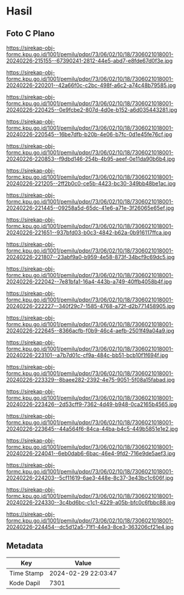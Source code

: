 # Hasil

## Foto C Plano

https://sirekap-obj-formc.kpu.go.id/1001/pemilu/pdpr/73/06/02/10/18/7306021018001-20240226-215155--67390241-2812-44e5-abd7-e8fde67d0f3e.jpg

https://sirekap-obj-formc.kpu.go.id/1001/pemilu/pdpr/73/06/02/10/18/7306021018001-20240226-220201--42a66f0c-c2bc-498f-a6c2-a74c48b79585.jpg

https://sirekap-obj-formc.kpu.go.id/1001/pemilu/pdpr/73/06/02/10/18/7306021018001-20240226-220425--0e9fcbe2-807d-4d0e-b152-a6d035443281.jpg

https://sirekap-obj-formc.kpu.go.id/1001/pemilu/pdpr/73/06/02/10/18/7306021018001-20240226-220545--16be7dfb-b20b-4e06-b7fc-0d1e45fe76cf.jpg

https://sirekap-obj-formc.kpu.go.id/1001/pemilu/pdpr/73/06/02/10/18/7306021018001-20240226-220853--f9dbd146-254b-4b95-aeef-0e11da90b6b4.jpg

https://sirekap-obj-formc.kpu.go.id/1001/pemilu/pdpr/73/06/02/10/18/7306021018001-20240226-221205--2ff2b0c0-ce5b-4423-bc30-349bb48be1ac.jpg

https://sirekap-obj-formc.kpu.go.id/1001/pemilu/pdpr/73/06/02/10/18/7306021018001-20240226-221445--09258a5d-65dc-41e6-a71e-3f26065e65ef.jpg

https://sirekap-obj-formc.kpu.go.id/1001/pemilu/pdpr/73/06/02/10/18/7306021018001-20240226-221651--937bfd03-b0c3-4842-b62a-0b916117ffca.jpg

https://sirekap-obj-formc.kpu.go.id/1001/pemilu/pdpr/73/06/02/10/18/7306021018001-20240226-221807--23abf9a0-b959-4e58-873f-34bcf9c69dc5.jpg

https://sirekap-obj-formc.kpu.go.id/1001/pemilu/pdpr/73/06/02/10/18/7306021018001-20240226-222042--7e81bfa1-16a4-443b-a749-40ffb4058b4f.jpg

https://sirekap-obj-formc.kpu.go.id/1001/pemilu/pdpr/73/06/02/10/18/7306021018001-20240226-222227--340f29c7-1585-4768-a72f-d2b771458905.jpg

https://sirekap-obj-formc.kpu.go.id/1001/pemilu/pdpr/73/06/02/10/18/7306021018001-20240226-222645--8366acfb-f0b9-46c4-aefb-2501f49a04a9.jpg

https://sirekap-obj-formc.kpu.go.id/1001/pemilu/pdpr/73/06/02/10/18/7306021018001-20240226-223101--a7b7d01c-cf9a-484c-bb51-bcb10f1f694f.jpg

https://sirekap-obj-formc.kpu.go.id/1001/pemilu/pdpr/73/06/02/10/18/7306021018001-20240226-223329--8baee282-2392-4e75-9051-5f08a15fabad.jpg

https://sirekap-obj-formc.kpu.go.id/1001/pemilu/pdpr/73/06/02/10/18/7306021018001-20240226-223426--2d53cff9-7362-4d49-b948-0ca2165b4565.jpg

https://sirekap-obj-formc.kpu.go.id/1001/pemilu/pdpr/73/06/02/10/18/7306021018001-20240226-223645--44a564f6-84ca-44ba-b4c5-449b5851e1e2.jpg

https://sirekap-obj-formc.kpu.go.id/1001/pemilu/pdpr/73/06/02/10/18/7306021018001-20240226-224041--6eb0dab6-6bac-46e4-9fd2-716e9de5aef3.jpg

https://sirekap-obj-formc.kpu.go.id/1001/pemilu/pdpr/73/06/02/10/18/7306021018001-20240226-224203--5cf11619-6ae3-448e-8c37-3e43bc1c606f.jpg

https://sirekap-obj-formc.kpu.go.id/1001/pemilu/pdpr/73/06/02/10/18/7306021018001-20240226-224330--3c4bd6bc-c1c1-4229-a05b-bfc0c6fbbc88.jpg

https://sirekap-obj-formc.kpu.go.id/1001/pemilu/pdpr/73/06/02/10/18/7306021018001-20240226-224454--dc5d12a5-71f1-44e3-8ce3-363206cf21e4.jpg


## Metadata

| Key        | Value               |
| ---------- | ------------------- |
| Time Stamp | 2024-02-29 22:03:47 |
| Kode Dapil | 7301                |



